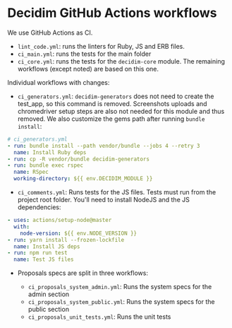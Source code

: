 # Decidim GitHub Actions workflows

We use GitHub Actions as CI.

- `lint_code.yml`: runs the linters for Ruby, JS and ERB files.
- `ci_main.yml`: runs the tests for the main folder
- `ci_core.yml`: runs the tests for the `decidim-core` module. The remaining workflows (except noted) are based on this one.

Individual workflows with changes:

- `ci_generators.yml`: `decidim-generators` does not need to create the test_app, so this command is removed. Screenshots uploads and chromedriver setup steps are also not needed for this module and thus removed. We also customize the gems path after running `bundle install`:

```yml
# ci_generators.yml
- run: bundle install --path vendor/bundle --jobs 4 --retry 3
  name: Install Ruby deps
- run: cp -R vendor/bundle decidim-generators
- run: bundle exec rspec
  name: RSpec
  working-directory: ${{ env.DECIDIM_MODULE }}
```

- `ci_comments.yml`: Runs tests for the JS files. Tests must run from the project root folder. You'll need to install NodeJS and the JS dependencies:

```yml
- uses: actions/setup-node@master
  with:
    node-version: ${{ env.NODE_VERSION }}
- run: yarn install --frozen-lockfile
  name: Install JS deps
- run: npm run test
  name: Test JS files
```

- Proposals specs are split in three workflows:

  - `ci_proposals_system_admin.yml`: Runs the system specs for the admin section
  - `ci_proposals_system_public.yml`: Runs the system specs for the public section
  - `ci_proposals_unit_tests.yml`: Runs the unit tests
